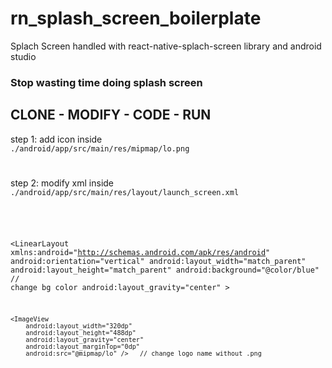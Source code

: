 # rn_splash_screen_boilerplate

Splach Screen handled with react-native-splach-screen library and android studio

### Stop wasting time doing splash screen
##      CLONE - MODIFY - CODE - RUN
step 1:
add icon inside 
<code> ./android/app/src/main/res/mipmap/lo.png </code>
#
step 2:
modify xml inside <code>./android/app/src/main/res/layout/launch_screen.xml </code>
<code>
  <?xml version="1.0" encoding="utf-8"?>
<LinearLayout xmlns:android="http://schemas.android.com/apk/res/android"
    android:orientation="vertical"
    android:layout_width="match_parent"
    android:layout_height="match_parent"
    android:background="@color/blue" // change bg color
    android:layout_gravity="center"
    >

    <ImageView
        android:layout_width="320dp"
        android:layout_height="488dp"
        android:layout_gravity="center"
        android:layout_marginTop="0dp"
        android:src="@mipmap/lo" />   // change logo name without .png


</LinearLayout>

</code>
